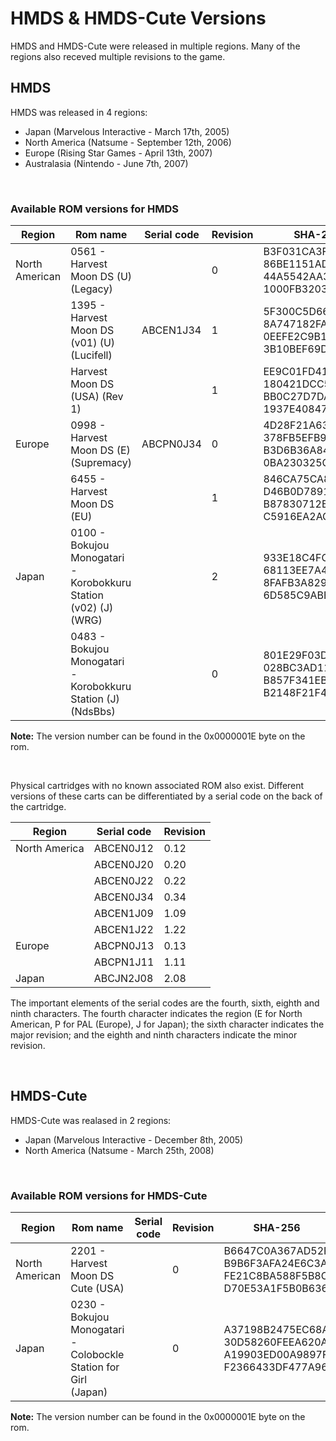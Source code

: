 
# HMDS & HMDS-Cute Versions

HMDS and HMDS-Cute were released in multiple regions. Many of the regions also receved multiple revisions to the game.

## HMDS

HMDS was released in 4 regions: 
* Japan (Marvelous Interactive - March 17th, 2005)
* North America (Natsume - September 12th, 2006)
* Europe (Rising Star Games - April 13th, 2007)
* Australasia (Nintendo - June 7th, 2007)

<br />

### Available ROM versions for HMDS
| Region         	| Rom name                                                       	| Serial code 	| Revision 	| SHA-256                                                                      	|
|----------------	|----------------------------------------------------------------	|----------------	|----------	|------------------------------------------------------------------------------	|
| North American 	| 0561 - Harvest Moon DS (U)(Legacy)                             	|                	| 0        	| B3F031CA3F979BD8<br>86BE1151AD5183C2<br>44A5542AA36BA1F6<br>1000FB32033139CC 	|
|  	| 1395 - Harvest Moon DS (v01) (U)(Lucifell)                     	| ABCEN1J34      	| 1        	| 5F300C5D66A578F9<br>8A747182FA584FF4<br>0EEFE2C9B1B2AA9F<br>3B10BEF69D829FAD 	|
|  	| Harvest Moon DS (USA) (Rev 1)                                  	|                	| 1        	| EE9C01FD41ED68A8<br>180421DCC58D4BB0<br>BB0C27D7DAC0A1BD<br>1937E408475BFD4C 	|
| Europe         	| 0998 - Harvest Moon DS (E)(Supremacy)                          	| ABCPN0J34      	| 0        	| 4D28F21A63CC464E<br>378FB5EFB9A10BDC<br>B3D6B36A8451C33D<br>0BA230325CFB94E9 	|
|          	| 6455 - Harvest Moon DS (EU)                                    	|                	| 1        	| 846CA75CA86781ED<br>D46B0D7891D5D73B<br>B87830712BA1C992<br>C5916EA2AC77D9F5 	|
| Japan          	| 0100 - Bokujou Monogatari - Korobokkuru Station (v02) (J)(WRG) 	|                	| 2        	| 933E18C4FCC7854F<br>68113EE7A4FB0A47<br>8FAFB3A829610897<br>6D585C9ABB0BD666 	|
|           	| 0483 - Bokujou Monogatari - Korobokkuru Station (J)(NdsBbs)    	|                	| 0        	| 801E29F03DE83AE4<br>028BC3AD112EFC65<br>B857F341EBC04178<br>B2148F21F4E579C9 	|

<b>Note:</b> The version number can be found in the 0x0000001E byte on the rom.

<br />

Physical cartridges with no known associated ROM also exist. Different versions of these carts can be differentiated by a serial code on the back of the cartridge.

| Region        	| Serial code 	| Revision 	|
|---------------	|-------------	|----------	|
| North America 	| ABCEN0J12   	| 0.12     	|
|               	| ABCEN0J20   	| 0.20     	|
|               	| ABCEN0J22   	| 0.22     	|
|               	| ABCEN0J34   	| 0.34     	|
|               	| ABCEN1J09   	| 1.09     	|
|               	| ABCEN1J22   	| 1.22     	|
| Europe        	| ABCPN0J13   	| 0.13     	|
|               	| ABCPN1J11   	| 1.11     	|
| Japan         	| ABCJN2J08   	| 2.08     	|

The important elements of the serial codes are the fourth, sixth, eighth and ninth characters. The fourth character indicates the region (E for North American, P for PAL (Europe), J for Japan); the sixth character indicates the major revision; and the eighth and ninth characters indicate the minor revision.

<br />

## HMDS-Cute

HMDS-Cute was realased in 2 regions:
* Japan (Marvelous Interactive - December 8th, 2005)
* North America (Natsume - March 25th, 2008)

<br />

### Available ROM versions for HMDS-Cute
| Region         	| Rom name                                                        	| Serial code 	| Revision 	| SHA-256                                                                      	|
|----------------	|-----------------------------------------------------------------	|----------------	|----------	|------------------------------------------------------------------------------	|
| North American 	| 2201 - Harvest Moon DS Cute (USA)                               	|                	| 0        	| B6647C0A367AD52F<br>B9B6F3AFA24E6C3A<br>FE21C8BA588F5B8C<br>D70E53A1F5B0B636 	|
| Japan          	| 0230 - Bokujou Monogatari - Colobockle Station for Girl (Japan) 	|                	| 0        	| A37198B2475EC68A<br>30D58260FEEA620A<br>A19903ED00A9897F<br>F2366433DF477A96 	|

<b>Note:</b> The version number can be found in the 0x0000001E byte on the rom.